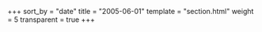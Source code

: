 +++
sort_by = "date"
title = "2005-06-01"
template = "section.html"
weight = 5
transparent = true
+++